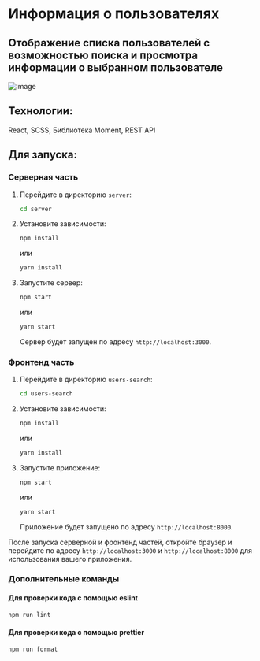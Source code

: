 # Информация о пользователях

## Отображение списка пользователей с возможностью поиска и просмотра информации о выбранном пользователе

![image](<(image.png)>)

## Технологии:

React, SCSS, Библиотека Moment, REST API

## Для запуска:

### Серверная часть

1. Перейдите в директорию `server`:

   ```sh
   cd server
   ```

2. Установите зависимости:

   ```sh
   npm install
   ```

   или

   ```sh
   yarn install
   ```

3. Запустите сервер:

   ```sh
   npm start
   ```

   или

   ```sh
   yarn start
   ```

   Сервер будет запущен по адресу `http://localhost:3000`.

### Фронтенд часть

1. Перейдите в директорию `users-search`:

   ```sh
   cd users-search
   ```

2. Установите зависимости:

   ```sh
   npm install
   ```

   или

   ```sh
   yarn install
   ```

3. Запустите приложение:

   ```sh
   npm start
   ```

   или

   ```sh
   yarn start
   ```

   Приложение будет запущено по адресу `http://localhost:8000`.

После запуска серверной и фронтенд частей, откройте браузер и перейдите по адресу `http://localhost:3000` и `http://localhost:8000` для использования вашего приложения.

### Дополнительные команды

#### Для проверки кода с помощью eslint

```sh
npm run lint
```

#### Для проверки кода с помощью prettier

```sh
npm run format
```
